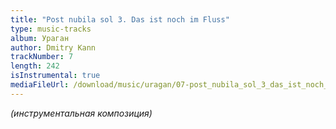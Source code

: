 ```yaml
---
title: "Post nubila sol 3. Das ist noch im Fluss"
type: music-tracks
album: Ураган
author: Dmitry Kann
trackNumber: 7
length: 242
isInstrumental: true
mediaFileUrl: /download/music/uragan/07-post_nubila_sol_3_das_ist_noch_im_fluss.mp3
---
```


*(инструментальная композиция)*
